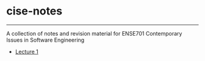 # cise-notes

---

A collection of notes and revision material for ENSE701 Contemporary Issues in Software Engineering

- [Lecture 1](lecture_01_notes.md)
